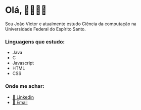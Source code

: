 <h1>Olá, 👋🏾👋🏾</h1>

<p>
Sou João Victor e atualmente estudo Ciência da computação na Universidade Federal do Espírito Santo.
</p>

<h3>Linguagens que estudo:</h3>

 - Java
 - C
 - Javascript
 - HTML
 - CSS

<h3>Onde me achar:</h3>

 - <a href="https://www.linkedin.com/in/jvictorricardo/">💼 Linkedin</a>
 - <a href="mailto:joao.v.andrade@edu.ufes.br">📨 Email</a>
